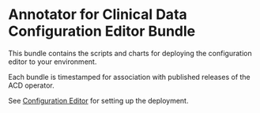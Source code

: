 # Annotator for Clinical Data Configuration Editor Bundle

This bundle contains the scripts and charts for deploying the configuration editor to your environment.

Each bundle is timestamped for association with published releases of the ACD operator.

See [Configuration Editor](https://merative.github.io/acd-containers/configeditor/overview/) for setting up the deployment.
